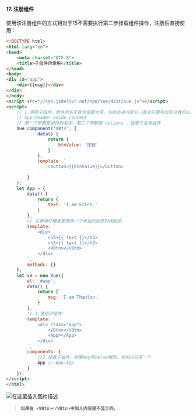 #### 17. 注册组件

使用该注册组件的方式相对于15不需要执行第二步挂载组件操作，注册后直接使用：
```html
<!DOCTYPE html>
<html lang="en">
<head>
    <meta charset="UTF-8">
    <title>子组件的使用</title>
</head>
<body>
<div id="app">
    <div>{{msg}}</div>
</div>
</body>
<script src="//cdn.jsdelivr.net/npm/vue/dist/vue.js"></script>
<script>
    // 1.声明子组件，组件的名字首字母要大写，与标签进行区分（其实只要可以区分就可以，大小写没所谓）组建中的data必须是一个函数，一定要有返回值。
    // App:header aside content
    // 第一个参数是组件的名字，第二个参数是 options ，这是个全局组件
    Vue.component('VBtn', {
            data() {
                return {
                    btnValue: '按钮'
                }
            },
            template: `
                <button>{{btnValue}}</button>
            `
        }
    );
    let App = {
        data() {
            return {
                text: 'I am Erics.'
            }
        },
        // 注意组件模板要使用一个单独的标签封闭起来
        template: `
            <div>
                <h3>{{ text }}</h3>
                <h3>{{ text }}</h3>
                <VBtn></VBtn>
            </div>
        `,
        methods: {}
    };
    let vm = new Vue({
        el: '#app',
        data() {
            return {
                msg: 'I am Thanlon.'
            }
        },
        // 3.使用子组件
        template: `
            <div class="app">
                <VBtn></VBtn>
                <App></App>
            </div>
        `,
        components: {
            //2.挂载子组件，如果key和value相同，则可以只写一个
            App // App:App
        }
    });
</script>
</html>
```
![在这里插入图片描述](https://img-blog.csdnimg.cn/20200815034659932.png?x-oss-process=image/watermark,type_ZmFuZ3poZW5naGVpdGk,shadow_10,text_aHR0cHM6Ly9ibG9nLmNzZG4ubmV0L1RoYW5sb24=,size_16,color_FFFFFF,t_70#pic_left)

>**`如果在 <VBtn></VBtn>中加入内容是不显示的。`**